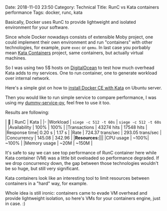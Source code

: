 Date: 2018-11-03 23:50
Category: Technical
Title: RunC vs Kata containers performance
Tags: docker, runc, kata

Basically, Docker uses RunC to provide lightweight and isolated environment for your software.

Since whole Docker nowadays consists of extensible Moby project, one could implement their own environment and run "containers" with other technologies, for example, pure `exec` or `qemu`. In last case you porbably mean [Kata Containers](https://katacontainers.io/) project, same containers, but actually virtual machines.

So I was using two 5$ hosts on [DigitalOcean](https://m.do.co/c/296358d8a9d3) to test how much overhead Kata adds to my services. One to run container, one to generate workload over internal network.

Here's a simple gist on how to [install Docker CE with Kata](https://gist.github.com/agrrh/f9a55ef5c2aed4178ca6a9f7b542f282) on Ubuntu server.

Then you would like to run simple service to compare performance, I was using my [dummy-service-py](https://hub.docker.com/r/agrrh/dummy-service-py/), feel free to use it too.

Results are following:

| 🐳          | RunC | Kata |
|-
|Workload     | `siege -c 512 -t 60s` | `siege -c 512 -t 60s` |
|Availability | 100% | 100% |
|Transactions | 43274 hits | 17548 hits |
|Response time| 0.20 s | 1.17 s |
|Rate         | 724.37 trans/sec | 293.05 trans/sec |
|Concurrency  | 145.08 | 342.96 |
|**Resources:**|||
|CPU usage    | ~100%| ~100% |
|Memory usage | ~20M | ~150M |

It's safe to say we can see top performance of RunC container here while Kata container (VM) was a little bit oveloaded so performance degraded. If we drop concurrency down, the gap between those technologies wouldn't be so huge, but still very significant.

Kata containers look like an interesting tool to limit resources between containers in a "hard" way, for example.

Whole idea is still ironic: containers came to evade VM overhead and provide lightweight isolation, so here's VMs for your containers engine, just in case. :)
